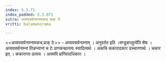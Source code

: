 ```yaml
---
index: 5.3.71
index_padded: 5.3.071
sutra: अव्ययसर्वनाम्नामकच् प्राक् टेः
vritti: balamanorama

---
```

<<अव्ययसर्वनाम्नामकच् प्राक् टेः>> - अव्ययसर्वनाम्नाम् । अनुवर्तत इति ।मण्डूकप्लुत्ये॑ति शेषः । अव्ययसर्वनाम्नां तिङन्तानां च टेः प्रागकच्प्रत्ययः स्यादित्यर्थः । अकचि ककारादकार उच्चारणार्थः । चकार इत् । ककारान्तः प्रत्ययः । अयमपि प्रागिवादधिकारः । 
